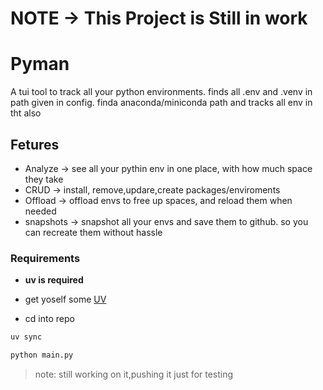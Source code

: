 # NOTE -> This Project is Still in work

# Pyman
A tui tool to track all your python environments.
finds all .env and .venv in path given in config.
finda anaconda/miniconda path and tracks all env in tht also

## Fetures
- Analyze -> see  all your pythin env in one place, with how much space they take
- CRUD    -> install, remove,updare,create packages/enviroments
- Offload -> offload envs to free up spaces, and reload them when needed
- snapshots -> snapshot all your envs and save them to github. so you can recreate them without hassle


### Requirements

- **uv is required**

- get yoself some [UV](https://github.com/astral-sh/uv)
- cd into repo

```bash
uv sync
```

```bash
python main.py
```

> note: still working on it,pushing it just for testing
